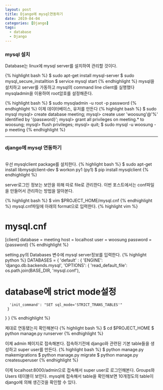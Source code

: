 ```yaml
---
layout: post
title: Django에 mysql연동하기
date: 2019-04-04
categories: [Django]
tags: 
  - database
  - Django
---
```


### mysql 설치
Database는 linux에 mysql server를 설치하여 관리할 것이다.

{% highlight bash %}
$ sudo apt-get install mysql-server
$ sudo mysql_secure_installtion
$ service mysql start
{% endhighlight %}
mysql을 설치하고 server를 가동하고 mysql의 command line client를 실행했다
mysqladmin을 이용하여 root암호를 설정해준다.

{% highlight bash %}
$ sudo mysqladmin -u root -p password
{% endhighlight %}
이제 데이터베이스, 유저를 만든다
{% highlight bash %}
$ sudo mysql
mysql> create database meeting;
mysql> create user 'woosung'@'%' identified by '{password}';
mysql> grant all privileges on meeting.* to woosung;
mysql> flush privileges;
mysql> quit;
$ sudo mysql -u woosung -p meeting
{% endhighlight %}

***

### django에 mysql 연동하기
<br />
우선 mysqlclient package를 설치한다.
{% highlight bash %}
$ sudo apt-get install libmysqlclient-dev
$ workon py1
(py1) $ pip install mysqlclient
{% endhighlight %}

server로그인 정보는 보안을 위해 따로 file로 관리한다. 이번 포스트에서는 conf파일을 만들어서 관리하는 방법을 알아본다.

{% highlight bash %}
$ vim $PROJECT_HOME/mysql.cnf
{% endhighlight %}
mysql.cnf파일에 아래의 format으로 입력한다.
{% highlight vim %}
# mysql.cnf
[client]
database = meeting
host = localhost
user = woosung
password = {password}
{% endhighlight %}

setting.py의 Databases 변수에 mysql server정보를 입력한다.
{% highlight python %}
DATABASES = {
  'default' : {
    'ENGINE': 'django.db.backends.mysql',
    'OPTIONS': {
      'read_default_file': os.path.join(BASE_DIR, 'mysql.conf'),
# database에 strict mode설정
      'init_command': "SET sql_mode='STRICT_TRANS_TABLES'"
     }
   }
}
{% endhighlight %}

제대로 연동됐는지 확인해본다
{% highlight bash %}
$ cd $PROJECT_HOME
$ python manage.py runserver
{% endhighlight %}

이제 admin 페이지로 접속해본다. 접속하기전에 django와 관련된 기본 table들을 생성하고 super user를 만든다.
{% highlight bash %}
$ python manage.py makemigrations
$ python manage.py migrate
$ python manage.py createsuperuser
{% endhighlight %}

이제 localhost:8000/admin으로 접속해서 super user로 로그인해본다. Groups와 Users 테이블이 보인다.
mysql에 접속해서 table을 확인해보면 10개정도의 table이 django에 의해 생긴것을 확인할 수 있다.
